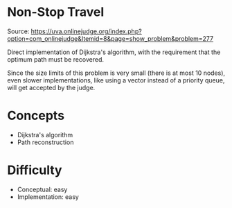 Non-Stop Travel
===============

Source: <https://uva.onlinejudge.org/index.php?option=com_onlinejudge&Itemid=8&page=show_problem&problem=277>

Direct implementation of Dijkstra's algorithm,
with the requirement that the optimum path must be recovered.

Since the size limits of this problem is very small
(there is at most 10 nodes),
even slower implementations,
like using a vector instead of a priority queue,
will get accepted by the judge.

Concepts
========
- Dijkstra's algorithm
- Path reconstruction

Difficulty
==========
- Conceptual: easy
- Implementation: easy

